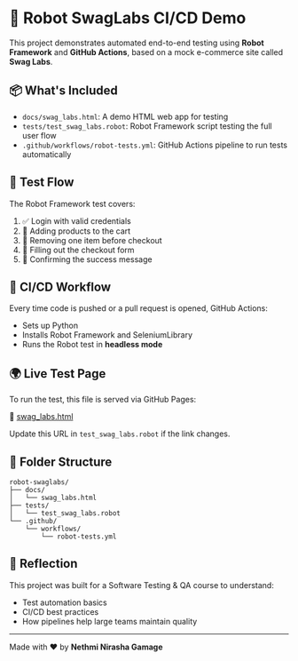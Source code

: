 # 🤖 Robot SwagLabs CI/CD Demo

This project demonstrates automated end-to-end testing using **Robot Framework** and **GitHub Actions**, based on a mock e-commerce site called **Swag Labs**.

## 📦 What's Included

- `docs/swag_labs.html`: A demo HTML web app for testing
- `tests/test_swag_labs.robot`: Robot Framework script testing the full user flow
- `.github/workflows/robot-tests.yml`: GitHub Actions pipeline to run tests automatically

## 🧪 Test Flow

The Robot Framework test covers:

1. ✅ Login with valid credentials
2. 🛒 Adding products to the cart
3. 🧹 Removing one item before checkout
4. 🧾 Filling out the checkout form
5. 🎉 Confirming the success message

## 🚀 CI/CD Workflow

Every time code is pushed or a pull request is opened, GitHub Actions:

- Sets up Python
- Installs Robot Framework and SeleniumLibrary
- Runs the Robot test in **headless mode**

## 🌍 Live Test Page

To run the test, this file is served via GitHub Pages:

🔗 [swag_labs.html](https://nethmiig.github.io/robot-swaglabs/swag_labs.html)

Update this URL in `test_swag_labs.robot` if the link changes.

## 📂 Folder Structure

```
robot-swaglabs/
├── docs/
│   └── swag_labs.html
├── tests/
│   └── test_swag_labs.robot
└── .github/
    └── workflows/
        └── robot-tests.yml
```

## 🧠 Reflection

This project was built for a Software Testing & QA course to understand:

- Test automation basics
- CI/CD best practices
- How pipelines help large teams maintain quality

---

Made with ❤️ by **Nethmi Nirasha Gamage**